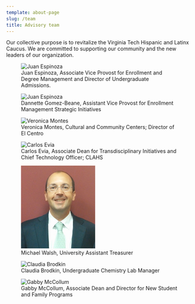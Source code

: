 ```yaml
---
template: about-page
slug: /team
title: Advisory team
---
```

Our collective purpose is to revitalize the Virginia Tech Hispanic and Latinx Caucus. We are committed to supporting our community and the new leaders of our organization.

<figure>
  <img src="/assets/juan.jpeg" alt="Juan Espinoza" style="width:200px;">
  <figcaption>Juan Espinoza, Associate Vice Provost for Enrollment and Degree Management and Director of Undergraduate Admissions.</figcaption>
</figure>

<figure>
  <img src="/assets/dannette.jpeg" alt="Juan Espinoza" style="width:200px;">
  <figcaption>Dannette Gomez-Beane,
Assistant Vice Provost for Enrollment Management Strategic Initiatives</figcaption>
</figure>

<figure>
  <img src="/assets/vero.jpeg" alt="Veronica Montes" style="width:200px;">
  <figcaption>Veronica Montes, Cultural and Community Centers; Director of El Centro</figcaption>
</figure>

<figure>
  <img src="/assets/carlos.jpeg" alt="Carlos Evia" style="width:200px;">
  <figcaption>Carlos Evia, Associate Dean for Transdisciplinary Initiatives and Chief Technology Officer; CLAHS</figcaption>
</figure>

<figure>
  <img src="static/assets/mike.jpg" alt="Michael Walsh" style="width:200px;">
  <figcaption>Michael Walsh, University Assistant Treasurer</figcaption>
</figure>

<figure>
  <img src="/assets/claudia.jpeg" alt="Claudia Brodkin" style="width:200px;">
  <figcaption>Claudia Brodkin, Undergraduate Chemistry Lab Manager</figcaption>
</figure>

<figure>
  <img src="/assets/gabby.jpg" alt="Gabby McCollum" style="width:200px;">
  <figcaption>Gabby McCollum, Associate Dean and Director for New Student and Family Programs</figcaption>
</figure>